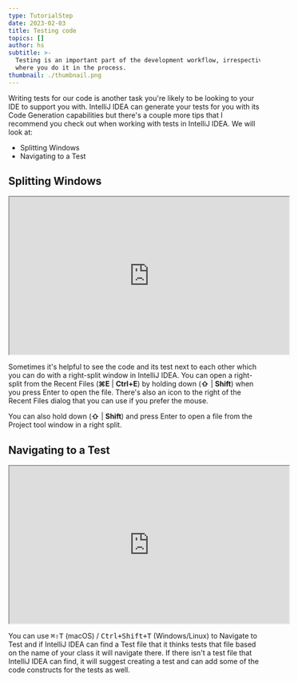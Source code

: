```yaml
---
type: TutorialStep
date: 2023-02-03
title: Testing code
topics: []
author: hs
subtitle: >-
  Testing is an important part of the development workflow, irrespective of
  where you do it in the process.
thumbnail: ./thumbnail.png
---
```


Writing tests for our code is another task you're likely to be looking to your IDE to support you with. IntelliJ IDEA can generate your tests for you with its Code Generation capabilities but there's a couple more tips that I recommend you check out when working with tests in IntelliJ IDEA. We will look at:

- Splitting Windows
- Navigating to a Test

## Splitting Windows

<iframe width="560" height="315" src="https://www.youtube.com/embed/k7gUpiWRPiY" >
</iframe>

Sometimes it's helpful to see the code and its test next to each other which you can do with a right-split window in IntelliJ IDEA. You can open a right-split from the Recent Files (**⌘E** | **Ctrl+E**) by holding down (**⇧** | **Shift**) when you press Enter to open the file. There's also an icon to the right of the Recent Files dialog that you can use if you prefer the mouse.

You can also hold down (**⇧** | **Shift**) and press Enter to open a file from the Project tool window in a right split.

## Navigating to a Test

<iframe width="560" height="315" src="https://www.youtube.com/embed/ky-LGO0_iq4" >
</iframe>

You can use <kbd>⌘⇧T</kbd> (macOS) / <kbd>Ctrl+Shift+T</kbd> (Windows/Linux) to Navigate to Test and if IntelliJ IDEA can find a Test file that it thinks tests that file based on the name of your class it will navigate there. If there isn't a test file that IntelliJ IDEA can find, it will suggest creating a test and can add some of the code constructs for the tests as well.
